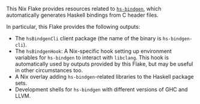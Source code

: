 This Nix Flake provides resources related to
[`hs-bindgen`](https://github.com/well-typed/hs-bindgen), which automatically
generates Haskell bindings from C header files.

In particular, this Flake provides the following outputs:
- The `hsBindgenCli` client package (the name of the binary is
  `hs-bindgen-cli`).
- The `hsBindgenHook`: A Nix-specific hook setting up environment variables for
  `hs-bindgen` to interact with `libclang`. This hook is automatically used by
  outputs provided by this Flake, but may be useful in other circumstances too.
- A Nix overlay adding `hs-bindgen`-related libraries to the Haskell package sets.
- Development shells for `hs-bindgen` with different versions of GHC and LLVM.
